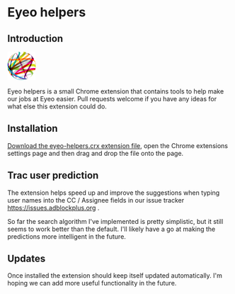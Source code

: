 # Eyeo helpers

## Introduction

![Eyeo](/src/icons/detailed/eyeo-64.png)

Eyeo helpers is a small Chrome extension that contains tools to
help make our jobs at Eyeo easier. Pull requests welcome if you have any
ideas for what else this extension could do.

## Installation

[Download the eyeo-helpers.crx extension file](https://raw.githubusercontent.com/kzar/eyeo-helpers/master/eyeo-helpers.crx),
open the Chrome extensions settings page and then drag and drop the file
onto the page.

## Trac user prediction

The extension helps speed up and improve the suggestions when typing
user names into the CC / Assignee fields in our issue tracker
https://issues.adblockplus.org .

So far the search algorithm I've implemented is pretty simplistic, but
it still seems to work better than the default. I'll likely have a go
at making the predictions more intelligent in the future.

## Updates

Once installed the extension should keep itself updated automatically.
I'm hoping we can add more useful functionality in the future.
